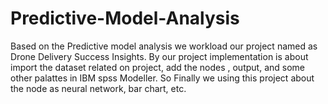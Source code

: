 # Predictive-Model-Analysis
Based on the Predictive model analysis we workload our project named as Drone Delivery Success Insights. By our project implementation is about import the dataset related on project, add the nodes , output, and some other palattes in IBM spss Modeller. So Finally we using  this project about the node as neural network, bar chart, etc. 
